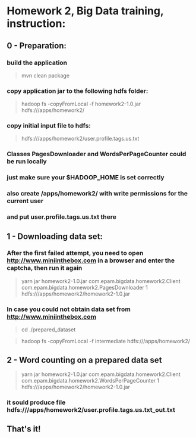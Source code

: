 # Homework 2, Big Data training, instruction:

## 0 - Preparation:

### build the application
>mvn clean package

### copy application jar to the following hdfs folder:
>hadoop fs -copyFromLocal -f homework2-1.0.jar hdfs:///apps/homework2/

### copy initial input file to hdfs:
> hdfs:///apps/homework2/user.profile.tags.us.txt

### Classes PagesDownloader and WordsPerPageCounter could be run locally
### just make sure your $HADOOP_HOME is set correctly
### also create /apps/homework2/ with write permissions for the current user 
### and put user.profile.tags.us.txt there  

## 1 - Downloading data set:
### After the first failed attempt, you need to open http://www.miniinthebox.com in a browser and enter the captcha, then run it again 
> yarn jar homework2-1.0.jar com.epam.bigdata.homework2.Client com.epam.bigdata.homework2.PagesDownloader 1 hdfs:///apps/homework2/homework2-1.0.jar

### In case you could not obtain data set from http://www.miniinthebox.com
> cd ./prepared_dataset

> hadoop fs -copyFromLocal -f intermediate hdfs:///apps/homework2/

## 2 - Word counting on a prepared data set 
> yarn jar homework2-1.0.jar com.epam.bigdata.homework2.Client com.epam.bigdata.homework2.WordsPerPageCounter 1 hdfs:///apps/homework2/homework2-1.0.jar

### it sould produce file hdfs:///apps/homework2/user.profile.tags.us.txt_out.txt

## That's it!
  